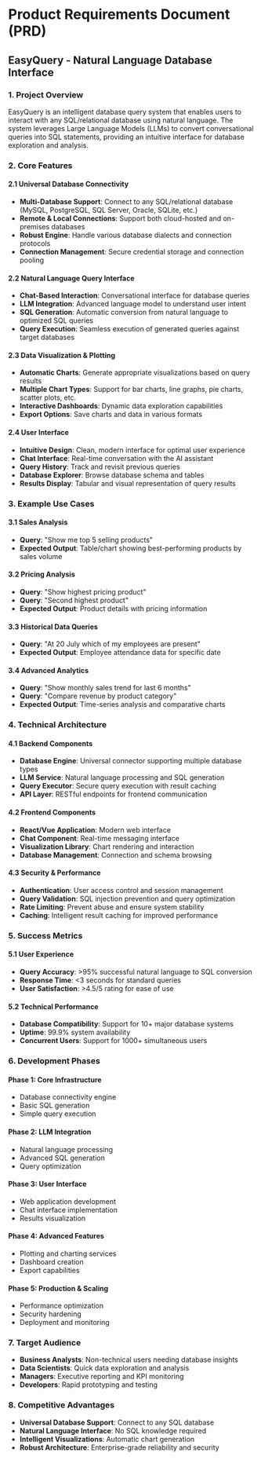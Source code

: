 # Product Requirements Document (PRD)
## EasyQuery - Natural Language Database Interface

### 1. Project Overview

EasyQuery is an intelligent database query system that enables users to interact with any SQL/relational database using natural language. The system leverages Large Language Models (LLMs) to convert conversational queries into SQL statements, providing an intuitive interface for database exploration and analysis.

### 2. Core Features

#### 2.1 Universal Database Connectivity
- **Multi-Database Support**: Connect to any SQL/relational database (MySQL, PostgreSQL, SQL Server, Oracle, SQLite, etc.)
- **Remote & Local Connections**: Support both cloud-hosted and on-premises databases
- **Robust Engine**: Handle various database dialects and connection protocols
- **Connection Management**: Secure credential storage and connection pooling

#### 2.2 Natural Language Query Interface
- **Chat-Based Interaction**: Conversational interface for database queries
- **LLM Integration**: Advanced language model to understand user intent
- **SQL Generation**: Automatic conversion from natural language to optimized SQL queries
- **Query Execution**: Seamless execution of generated queries against target databases

#### 2.3 Data Visualization & Plotting
- **Automatic Charts**: Generate appropriate visualizations based on query results
- **Multiple Chart Types**: Support for bar charts, line graphs, pie charts, scatter plots, etc.
- **Interactive Dashboards**: Dynamic data exploration capabilities
- **Export Options**: Save charts and data in various formats

#### 2.4 User Interface
- **Intuitive Design**: Clean, modern interface for optimal user experience
- **Chat Interface**: Real-time conversation with the AI assistant
- **Query History**: Track and revisit previous queries
- **Database Explorer**: Browse database schema and tables
- **Results Display**: Tabular and visual representation of query results

### 3. Example Use Cases

#### 3.1 Sales Analysis
- **Query**: "Show me top 5 selling products"
- **Expected Output**: Table/chart showing best-performing products by sales volume

#### 3.2 Pricing Analysis
- **Query**: "Show highest pricing product"
- **Query**: "Second highest product"
- **Expected Output**: Product details with pricing information

#### 3.3 Historical Data Queries
- **Query**: "At 20 July which of my employees are present"
- **Expected Output**: Employee attendance data for specific date

#### 3.4 Advanced Analytics
- **Query**: "Show monthly sales trend for last 6 months"
- **Query**: "Compare revenue by product category"
- **Expected Output**: Time-series analysis and comparative charts

### 4. Technical Architecture

#### 4.1 Backend Components
- **Database Engine**: Universal connector supporting multiple database types
- **LLM Service**: Natural language processing and SQL generation
- **Query Executor**: Secure query execution with result caching
- **API Layer**: RESTful endpoints for frontend communication

#### 4.2 Frontend Components
- **React/Vue Application**: Modern web interface
- **Chat Component**: Real-time messaging interface
- **Visualization Library**: Chart rendering and interaction
- **Database Management**: Connection and schema browsing

#### 4.3 Security & Performance
- **Authentication**: User access control and session management
- **Query Validation**: SQL injection prevention and query optimization
- **Rate Limiting**: Prevent abuse and ensure system stability
- **Caching**: Intelligent result caching for improved performance

### 5. Success Metrics

#### 5.1 User Experience
- **Query Accuracy**: >95% successful natural language to SQL conversion
- **Response Time**: <3 seconds for standard queries
- **User Satisfaction**: >4.5/5 rating for ease of use

#### 5.2 Technical Performance
- **Database Compatibility**: Support for 10+ major database systems
- **Uptime**: 99.9% system availability
- **Concurrent Users**: Support for 1000+ simultaneous users

### 6. Development Phases

#### Phase 1: Core Infrastructure
- Database connectivity engine
- Basic SQL generation
- Simple query execution

#### Phase 2: LLM Integration
- Natural language processing
- Advanced SQL generation
- Query optimization

#### Phase 3: User Interface
- Web application development
- Chat interface implementation
- Results visualization

#### Phase 4: Advanced Features
- Plotting and charting services
- Dashboard creation
- Export capabilities

#### Phase 5: Production & Scaling
- Performance optimization
- Security hardening
- Deployment and monitoring

### 7. Target Audience

- **Business Analysts**: Non-technical users needing database insights
- **Data Scientists**: Quick data exploration and analysis
- **Managers**: Executive reporting and KPI monitoring
- **Developers**: Rapid prototyping and testing

### 8. Competitive Advantages

- **Universal Database Support**: Connect to any SQL database
- **Natural Language Interface**: No SQL knowledge required
- **Intelligent Visualizations**: Automatic chart generation
- **Robust Architecture**: Enterprise-grade reliability and security